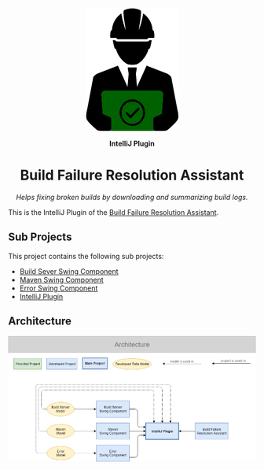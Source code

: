 <div align="center">

![Icon](assets/icon.png)

**IntelliJ Plugin**

# Build Failure Resolution Assistant

_Helps fixing broken builds by downloading and summarizing build logs._

</div>

This is the IntelliJ Plugin of the [Build Failure Resolution Assistant](https://github.com/alexscheitlin/build-failure-resolution-assistant).

## Sub Projects

This project contains the following sub projects:

- [Build Sever Swing Component](build-server-swing-component)
- [Maven Swing Component](maven-swing-component)
- [Error Swing Component](error-swing-component)
- [IntelliJ Plugin](intellij-build-failure-resolution-assistant)

## Architecture

![Architecture](assets/architecture.png)
